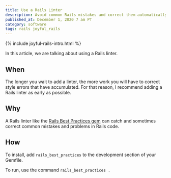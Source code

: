 ```yaml
---
title: Use a Rails Linter
description: Avoid common Rails mistakes and correct them automatically.
published_at: December 1, 2020 7 am PT
category: software
tags: rails joyful_rails
---
```


{% include joyful-rails-intro.html %}

In this article, we are talking about using a Rails linter. 

## When

The longer you wait to add a linter, the more work you will have to correct
style errors that have accumulated. For that reason, I recommend adding a Rails
linter as early as possible.

## Why

A Rails linter like the [Rails Best Practices
gem](https://github.com/flyerhzm/rails_best_practices) can catch and sometimes
correct common mistakes and problems in Rails code.

## How

To install, add `rails_best_practices` to the development section of your
Gemfile.

To run, use the command `rails_best_practices .`

<!-- Add section with link to default rake -->
